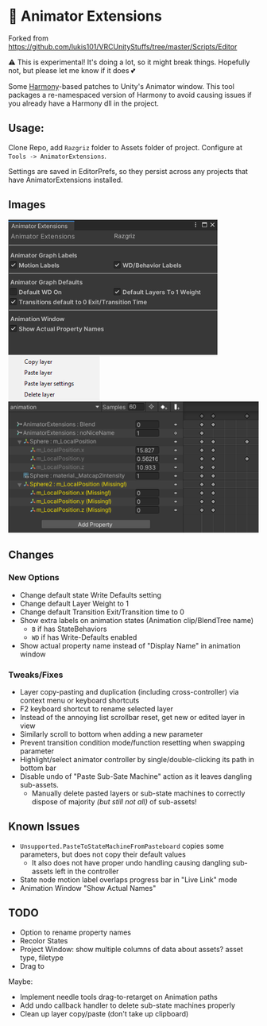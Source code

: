 # 🌸 Animator Extensions

Forked from https://github.com/lukis101/VRCUnityStuffs/tree/master/Scripts/Editor

⚠ This is experimental! It's doing a lot, so it might break things. Hopefully not, but please let me know if it does 💕

Some [Harmony](https://github.com/pardeike/Harmony)-based patches to Unity's Animator window. This tool packages a re-namespaced version of Harmony to avoid causing issues if you already have a Harmony dll in the project.  

## Usage: 

Clone Repo, add `Razgriz` folder to Assets folder of project. Configure at `Tools -> AnimatorExtensions`.

Settings are saved in EditorPrefs, so they persist across any projects that have AnimatorExtensions installed.

## Images

![Animator Extensions Settings](.img/img-AnimatorExtensions-Settings.png)
![Animator Extensions Layer Copy/Paste](.img/img-AnimationLayerCopyPaste.png)
![Animator Real Names](.img/img-AnimationWindowRealNames.png)

## Changes

### New Options

- Change default state Write Defaults setting
- Change default Layer Weight to 1
- Change default Transition Exit/Transition time to 0
- Show extra labels on animation states (Animation clip/BlendTree name)
  - `B` if has StateBehaviors
  - `WD` if has Write-Defaults enabled
- Show actual property name instead of "Display Name" in animation window

### Tweaks/Fixes

- Layer copy-pasting and duplication (including cross-controller) via context menu or keyboard shortcuts
- F2 keyboard shortcut to rename selected layer
- Instead of the annoying list scrollbar reset, get new or edited layer in view
- Similarly scroll to bottom when adding a new parameter
- Prevent transition condition mode/function resetting when swapping parameter
- Highlight/select animator controller by single/double-clicking its path in bottom bar
- Disable undo of "Paste Sub-Sate Machine" action as it leaves dangling sub-assets.  
  - Manually delete pasted layers or sub-state machines to correctly dispose of majority _(but still not all)_ of sub-assets!

## Known Issues

- `Unsupported.PasteToStateMachineFromPasteboard` copies some parameters, but does not copy their default values
  - It also does not have proper undo handling causing dangling sub-assets left in the controller
- State node motion label overlaps progress bar in "Live Link" mode
- Animation Window "Show Actual Names"

## TODO

- Option to rename property names
- Recolor States
- Project Window: show multiple columns of data about assets? asset type, filetype
- Drag to 

Maybe:

- Implement needle tools drag-to-retarget on Animation paths
- Add undo callback handler to delete sub-state machines properly
- Clean up layer copy/paste (don't take up clipboard)
